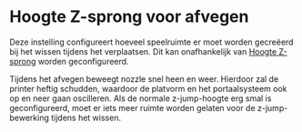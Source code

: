 Hoogte Z-sprong voor afvegen
====
Deze instelling configureert hoeveel speelruimte er moet worden gecreëerd bij het wissen tijdens het verplaatsen. Dit kan onafhankelijk van [Hoogte Z-sprong](../travel/retraction_hop.md) worden geconfigureerd.

Tijdens het afvegen beweegt nozzle snel heen en weer. Hierdoor zal de printer heftig schudden, waardoor de platvorm en het portaalsysteem ook op en neer gaan oscilleren. Als de normale z-jump-hoogte erg smal is geconfigureerd, moet er iets meer ruimte worden gelaten voor de z-jump-bewerking tijdens het wissen.
